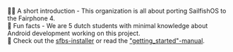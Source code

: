🙋‍♀️ A short introduction - This organization is all about porting SailfishOS to the Fairphone 4.  
🍿 Fun facts - We are 5 dutch students with minimal knowledge about Android development working on this project.  
🧙 Check out the [sfbs-installer](https://github.com/SailfishOS-for-the-fairphone-4/sfbs-install) or read the ["getting_started"-manual](https://github.com/SailfishOS-for-the-fairphone-4/getting_started).  
